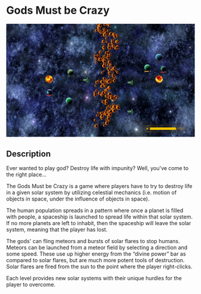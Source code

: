 # Gods Must be Crazy
![Gods Must be Crazy Title](images/L3_shipescape.png?raw=true)

## Description
Ever wanted to play god? Destroy life with impunity? Well, you've come to the right place...

The Gods Must be Crazy is a game where players have to try to destroy life in a given solar system by utilizing celestial mechanics (i.e. motion of objects in space, under the influence of objects in space).

The human population spreads in a pattern where once a planet is filled with people, a spaceship is launched to spread life within that solar system. If no more planets are left to inhabit, then the spaceship will leave the solar system, meaning that the player has lost.

The gods' can fling meteors and bursts of solar flares to stop humans. Meteors can be launched from a meteor field by selecting a direction and some speed. These use up higher energy from the “divine power” bar as compared to solar flares, but are much more potent tools of destruction. Solar flares are fired from the sun to the point where the player right-clicks.

Each level provides new solar systems with their unique hurdles for the player to overcome.